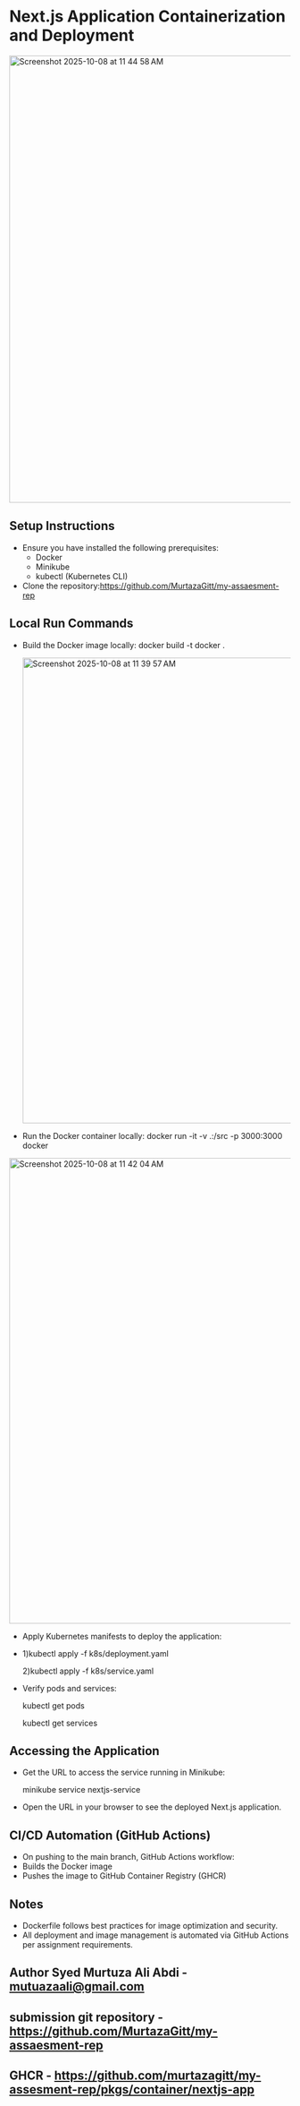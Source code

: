# Next.js Application Containerization and Deployment

<img width="1400" height="799" alt="Screenshot 2025-10-08 at 11 44 58 AM" src="https://github.com/user-attachments/assets/04796558-35f6-4ad2-ab14-789943eb98b0" />


## Setup Instructions
- Ensure you have installed the following prerequisites:
  - Docker
  - Minikube
  - kubectl (Kubernetes CLI)
- Clone the repository:https://github.com/MurtazaGitt/my-assaesment-rep

## Local Run Commands
- Build the Docker image locally:
  docker build -t docker .

  <img width="1382" height="832" alt="Screenshot 2025-10-08 at 11 39 57 AM" src="https://github.com/user-attachments/assets/77c796c7-2e2b-473d-9a1d-99e2bc3ac8d4" />

  
- Run the Docker container locally:
  docker run -it -v .:/src -p 3000:3000 docker

  
<img width="1382" height="832" alt="Screenshot 2025-10-08 at 11 42 04 AM" src="https://github.com/user-attachments/assets/47bcc43c-610f-486c-9671-300dabe5d156" />

  
- Apply Kubernetes manifests to deploy the application:
- 
  1)kubectl apply -f k8s/deployment.yaml
       
  2)kubectl apply -f k8s/service.yaml

- Verify pods and services:

  kubectl get pods

  kubectl get services


## Accessing the Application
- Get the URL to access the service running in Minikube:

   minikube service nextjs-service

- Open the URL in your browser to see the deployed Next.js application.

## CI/CD Automation (GitHub Actions)
- On pushing to the main branch, GitHub Actions workflow:
- Builds the Docker image
- Pushes the image to GitHub Container Registry (GHCR)

## Notes
- Dockerfile follows best practices for image optimization and security.
- All deployment and image management is automated via GitHub Actions per assignment requirements.

## Author Syed Murtuza Ali Abdi - mutuazaali@gmail.com
## submission git repository - https://github.com/MurtazaGitt/my-assaesment-rep
## GHCR - https://github.com/murtazagitt/my-assesment-rep/pkgs/container/nextjs-app


  


